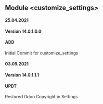 ## Module <customize_settings>

#### 25.04.2021
#### Version 14.0.1.0.0
#### ADD
Initial Commit for customize_settings

#### 03.05.2021
#### Version 14.0.1.1.1
#### UPDT
Restored Odoo Copyright in Settings
